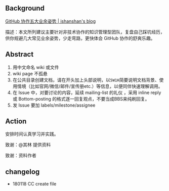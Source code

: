 ## Background

[GitHub 协作五大业余姿势 | ishanshan's blog](http://ishanshan.top/community/HbGitHubCooperate.html)

描述：本文所列建议主要针对非技术协作的知识管理型团队，复盘自己踩坑经历，供你规避几大常见业余姿势，少走弯路，更快体会 GitHub 协作的舒爽乐趣。

## Abstract

1. 用中文命名 wiki 或文件
2. wiki page 不孤悬
3. 在公共目录创建文档，请在开头加上头部说明，以`5W1H`简要说明文档背景、使用情境（比如官网/微信/邮件/宣传册etc.）等信息，以便同伴快速理解调用。
4. 在 Issue 中，对要讨论的内容，延续 mailing-list 的礼仪 ，采用 inline reply 或 Bottom-posting 的格式逐一回复观点，不要当成BBS来纯刷回复。
5. 发 Issue 要加 labels/milestone/assignee

## Action

安排时间认真学习并实践。

致谢：@其林  提供资料

致谢：资料作者

## changelog
- 180118 CC create file
